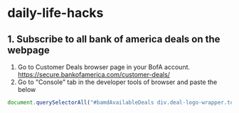 # daily-life-hacks

## 1. Subscribe to all bank of america deals on the webpage
1. Go to Customer Deals browser page in your BofA account. https://secure.bankofamerica.com/customer-deals/
2. Go to "Console" tab in the developer tools of browser and paste the below
```js
document.querySelectorAll("#bamdAvailableDeals div.deal-logo-wrapper.top > a").forEach(function (item, index) {item.click()});
```
